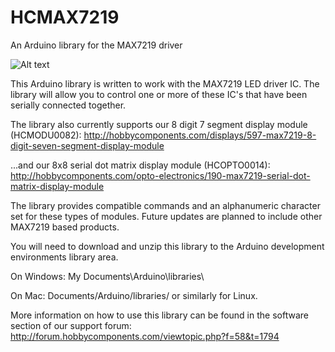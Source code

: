 # HCMAX7219
An Arduino library for the MAX7219 driver


![Alt text](http://www.hobbycomponents.com/images/forum/HCOPTO0014_2_800_600.JPG "Example Picture")


This Arduino library is written to work with the MAX7219 LED driver IC. The library will allow you to control one or more of these IC's that have been serially connected together. 

The library also currently supports our 8 digit 7 segment display module (HCMODU0082):
http://hobbycomponents.com/displays/597-max7219-8-digit-seven-segment-display-module

...and our 8x8 serial dot matrix display module (HCOPTO0014):
http://hobbycomponents.com/opto-electronics/190-max7219-serial-dot-matrix-display-module

The library provides compatible commands and an alphanumeric character set for these types of modules. Future updates are planned to include other MAX7219 based products.



You will need to download and unzip this library to the Arduino development environments library area.

On Windows: 
My Documents\Arduino\libraries\

On Mac: 
Documents/Arduino/libraries/
or similarly for Linux.



More information on how to use this library can be found in the software section of our support forum:
http://forum.hobbycomponents.com/viewtopic.php?f=58&t=1794
